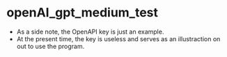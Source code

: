 # openAI_gpt_medium_test

- As a side note, the OpenAPI key is just an example.
- At the present time, the key is useless and serves as an illustraction on out to use the program.
